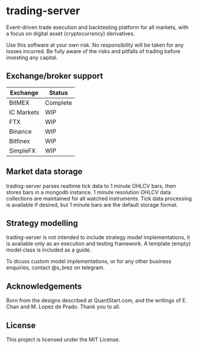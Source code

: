 # trading-server
Event-driven trade execution and backtesting platform for all markets, with a focus on digital asset (cryptocurrency) derivatives.

Use this software at your own risk. No responsibility will be taken for any losses incurred.
Be fully aware of the risks and pitfalls of trading before investing any capital.

## Exchange/broker support
Exchange | Status
-------|---------
BitMEX | Complete
IC Markets | WIP
FTX | WIP
Binance | WIP
Bitfinex | WIP
SimpleFX | WIP

## Market data storage
trading-server parses realtime tick data to 1 minute OHLCV bars, then stores bars in a mongodb instance. 1 minute resolution OHLCV data collections are maintained for all watched instruments. Tick data processing is available if desired, but 1 minute bars are the default storage format. 

## Strategy modelling
trading-server is not intended to include strategy model implementations, it is available only as an execution and testing framework. A template (empty) model class is included as a guide.

To dicuss custom model implementations, or for any other business enquiries, contact @s_brez on telegram. 

## Acknowledgements
Born from the designs described at QuantStart.com, and the writings of E. Chan and M. Lopez de Prado. Thank you to all.

## License
This project is licensed under the MIT License.

